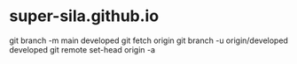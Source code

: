 # super-sila.github.io
git branch -m main developed
git fetch origin
git branch -u origin/developed developed
git remote set-head origin -a
